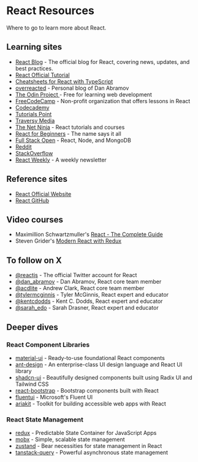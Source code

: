 # React Resources

Where to go to learn more about React.

## Learning sites
- [React Blog](https://reactjs.org/blog) - The official blog for React, covering news, updates, and best practices.
- [React Official Tutorial](https://react.dev/learn)
- [Cheatsheets for React with TypeScript](https://github.com/typescript-cheatsheets/react-typescript-cheatsheet)
- [overreacted](https://github.com/gaearon/overreacted.io) - Personal blog of Dan Abramov
- [The Odin Project ](https://theodinproject.com) - Free for learning web development
- [FreeCodeCamp](https://freecodecamp.org) - Non-profit organization that offers lessons in React
- [Codecademy](https://codecademy.com/learn/react)
- [Tutorials Point](https://tutorialspoint.com/reactjs/index.htm)
- [Traversy Media](https://www.traversymedia.com/Modern-React-Front-To-Back-Course)
- [The Net Ninja](https://thenetninja.co.uk/react) - React tutorials and courses
- [React for Beginners](https://reactforbeginners.com) - The name says it all
- [Full Stack Open](https://fullstackopen.com) -  React, Node, and MongoDB
- [Reddit](https://www.reddit.com/r/reactjs/)
- [StackOverflow](https://stackoverflow.com/questions/tagged/reactjs)
- [React Weekly](https://reactweekly.com) - A weekly newsletter

## Reference sites
- [React Official Website](https://react.dev/)
- [React GitHub](https://github.com/facebook/react)

## Video courses
- Maximillion Schwartzmuller's [React - The Complete Guide](https://www.udemy.com/course/react-the-complete-guide-incl-redux/)
- Steven Grider's [Modern React with Redux](https://www.udemy.com/course/react-redux/)

## To follow on X
- [@reactjs](https://x.com/reactjs) - The official Twitter account for React
- [@dan_abramov](https://x.com/dan_abramov) - Dan Abramov, React core team member
- [@acdlite](https://x.com/acdlite) - Andrew Clark, React core team member
- [@tylermcginnis](https://x.com/tylermcginnis) - Tyler McGinnis, React expert and educator
- [@kentcdodds](https://x.com/kentcdodds) - Kent C. Dodds, React expert and educator
- [@sarah_edo](https://x.com/sarah_edo) - Sarah Drasner, React expert and educator

## Deeper dives
### React Component Libraries
- [material-ui](https://github.com/mui/material-ui) - Ready-to-use foundational React components
- [ant-design](https://github.com/ant-design/ant-design) - An enterprise-class UI design language and React UI library
- [shadcn-ui](https://github.com/shadcn-ui/ui) - Beautifully designed components built using Radix UI and Tailwind CSS
- [react-bootstrap](https://github.com/react-bootstrap/react-bootstrap) - Bootstrap components built with React
- [fluentui](https://github.com/microsoft/fluentui) - Microsoft's Fluent UI
- [ariakit](https://github.com/ariakit/ariakit) - Toolkit for building accessible web apps with React

### React State Management

- [redux](https://github.com/reduxjs/redux) - Predictable State Container for JavaScript Apps
- [mobx](https://github.com/mobxjs/mobx) - Simple, scalable state management
- [zustand](https://github.com/pmndrs/zustand) - Bear necessities for state management in React
- [tanstack-query](https://github.com/TanStack/query) - Powerful asynchronous state management
